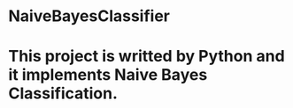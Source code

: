 # NaiveBayesClassifier
# This project is writted by Python and it implements Naive Bayes Classification.
